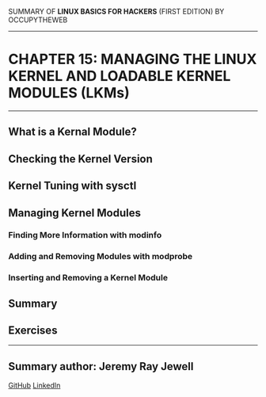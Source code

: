 SUMMARY OF 
**LINUX BASICS FOR HACKERS** 
(FIRST EDITION) BY OCCUPYTHEWEB

---

# CHAPTER 15: MANAGING THE LINUX KERNEL AND LOADABLE KERNEL MODULES (LKMs)

---

## What is a Kernal Module?

## Checking the Kernel Version

## Kernel Tuning with sysctl

## Managing Kernel Modules

### Finding More Information with modinfo

### Adding and Removing Modules with modprobe

### Inserting and Removing a Kernel Module

## Summary

## Exercises

---

## Summary author: **Jeremy Ray Jewell**
[GitHub](https://github.com/jeremyrayjewell)
[LinkedIn](https://www.linkedin.com/in/jeremyrayjewell)
